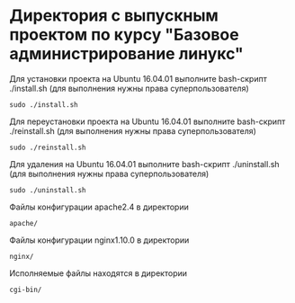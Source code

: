 # Директория с выпускным проектом по курсу "Базовое администрирование линукс" 

Для установки проекта на Ubuntu 16.04.01 выполните bash-скрипт ./install.sh (для выполнения нужны права суперпользователя)

    sudo ./install.sh
  
Для переустановки проекта на Ubuntu 16.04.01 выполните bash-скрипт ./reinstall.sh (для выполнения нужны права суперпользователя)

    sudo ./reinstall.sh

Для удаления на Ubuntu 16.04.01 выполните bash-скрипт ./uninstall.sh (для выполнения нужны права суперпользователя)

    sudo ./uninstall.sh
  
Файлы конфигурации apache2.4 в директории

    apache/

Файлы конфигурации nginx1.10.0 в директории

    nginx/

Исполняемые файлы находятся в директории

    cgi-bin/

